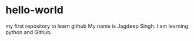 # hello-world
my first repository to learn github
My name is Jagdeep Singh.
I am learning python and Github.
